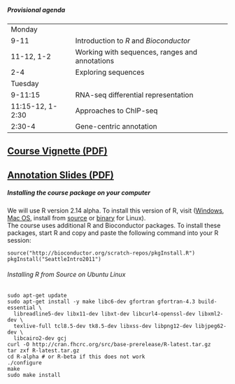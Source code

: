 ##### Provisional agenda

<table>
  <tr><td colspan="2">Monday</td><tr>
  <tr><td>9-11</td><td>Introduction to <em>R</em> and
      <em>Bioconductor</em></td></tr>
  <tr><td>11-12, 1-2</td><td>Working with sequences, ranges and
      annotations</td></tr>
  <tr><td>2-4</td><td>Exploring sequences</td></tr>
  <tr><td colspan="2">Tuesday</td><tr>
  <tr><td>9-11:15</td><td>RNA-seq differential
      representation</td></tr>
  <tr><td>11:15-12, 1-2:30</td><td>Approaches to ChIP-seq</td></tr>
  <tr><td>2:30-4</td><td>Gene-centric annotation</td></tr>
</table>


## [Course Vignette (PDF)](Bioconductor-tutorial.pdf)
## [Annotation Slides (PDF)](AnnotationSlides.pdf)

##### Installing the course package on your computer

We will use R version 2.14 alpha. To install this version of R, visit (<a
href="http://cran.fhcrc.org/bin/windows/base/rtest.html">Windows</a>, <a
href="http://r.research.att.com/">Mac OS</a>, install from <a
href="http://cran.fhcrc.org/src/base-prerelease/">source</a> 
or <a href="http://cran.fhcrc.org/bin/linux/">binary</a> for Linux).  
The course uses additional R and Bioconductor packages. To
install these packages, start R and copy and paste the following
command into your R session:

	source("http://bioconductor.org/scratch-repos/pkgInstall.R")
	pkgInstall("SeattleIntro2011")


###### Installing R from Source on Ubuntu Linux

    sudo apt-get update
    sudo apt-get install -y make libc6-dev gfortran gfortran-4.3 build-essential \
      libreadline5-dev libx11-dev libxt-dev libcurl4-openssl-dev libxml2-dev \
      texlive-full tcl8.5-dev tk8.5-dev libxss-dev libpng12-dev libjpeg62-dev \
      libcairo2-dev gcj
    curl -O http://cran.fhcrc.org/src/base-prerelease/R-latest.tar.gz
    tar zxf R-latest.tar.gz
    cd R-alpha # or R-beta if this does not work
    ./configure
    make
    sudo make install
